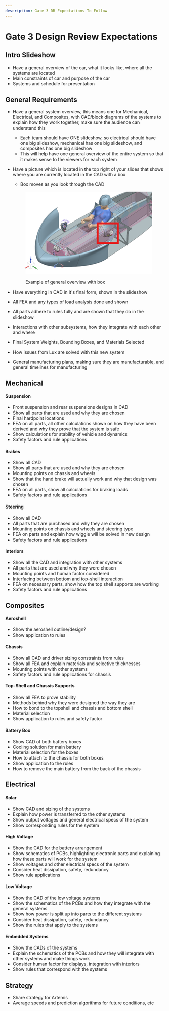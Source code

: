 ```yaml
---
description: Gate 3 DR Expectations To Follow
---
```


# Gate 3 Design Review Expectations

## Intro Slideshow

* Have a general overview of the car, what it looks like, where all the systems are located
* Main constraints of car and purpose of the car
* Systems and schedule for presentation

## General Requirements

* Have a general system overview, this means one for Mechanical, Electrical, and Composites, with CAD/block diagrams of the systems to explain how they work together, make sure the audience can understand this
  * Each team should have ONE slideshow, so electrical should have one big slideshow, mechanical has one big slideshow, and composites has one big slideshow
  * This will help have one general overview of the entire system so that it makes sense to the viewers for each system
*   Have a picture which is located in the top right of your slides that shows where you are currently located in the CAD with a box

    * Box moves as you look through the CAD



    <figure><img src="../.gitbook/assets/image (2) (1) (1).png" alt=""><figcaption><p>Example of general overview with box</p></figcaption></figure>
* Have everything in CAD in it's final form, shown in the slideshow
* All FEA and any types of load analysis done and shown
* All parts adhere to rules fully and are shown that they do in the slideshow
* Interactions with other subsystems, how they integrate with each other and where
* Final System Weights, Bounding Boxes, and Materials Selected
* How issues from Lux are solved with this new system
* General manufacturing plans, making sure they are manufacturable, and general timelines for manufacturing

## Mechanical

#### Suspension

* Front suspension and rear suspensions designs in CAD
* Show all parts that are used and why they are chosen
* Final hardpoint locations
* FEA on all parts, all other calculations shown on how they have been derived and why they prove that the system is safe
* Show calculations for stability of vehicle and dynamics
* Safety factors and rule applications

#### Brakes

* Show all CAD
* Show all parts that are used and why they are chosen
* Mounting points on chassis and wheels
* Show that the hand brake will actually work and why that design was chosen
* FEA on all parts, show all calculations for braking loads
* Safety factors and rule applications

#### Steering

* Show all CAD
* All parts that are purchased and why they are chosen
* Mounting points on chassis and wheels and steering type
* FEA on parts and explain how wiggle will be solved in new design
* Safety factors and rule applications

#### Interiors

* Show all the CAD and integration with other systems
* All parts that are used and why they were chosen
* Mounting points and human factor considered
* Interfacing between bottom and top-shell interaction
* FEA on necessary parts, show how the top shell supports are working
* Safety factors and rule applications

## Composites

#### Aeroshell

* Show the aeroshell outline/design?
* Show application to rules

#### Chassis

* Show all CAD and driver sizing constraints from rules
* Show all FEA and explain materials and selective thicknesses
* Mounting points with other systems
* Safety factors and rule applications for chassis

#### Top-Shell and Chassis Supports

* Show all FEA to prove stability
* Methods behind why they were designed the way they are
* How to bond to the topshell and chassis and bottom shell
* Material selection
* Show application to rules and safety factor

#### Battery Box

* Show CAD of both battery boxes
* Cooling solution for main battery
* Material selection for the boxes
* How to attach to the chassis for both boxes
* Show application to the rules
* How to remove the main battery from the back of the chassis

## Electrical

#### Solar

* Show CAD and sizing of the systems
* Explain how power is transferred to the other systems
* Show output voltages and general electrical specs of the system
* Show corresponding rules for the system

#### High Voltage

* Show the CAD for the battery arrangement
* Show schematics of PCBs, highlighting electronic parts and explaining how these parts will work for the system
* Show voltages and other electrical specs of the system
* Consider heat dissipation, safety, redundancy
* Show rule applications

#### Low Voltage

* Show the CAD of the low voltage systems
* Show the schematics of the PCBs and how they integrate with the general systems
* Show how power is split up into parts to the different systems
* Consider heat dissipation, safety, redundancy
* Show the rules that apply to the systems

#### Embedded Systems

* Show the CADs of the systems
* Explain the schematics of the PCBs and how they will integrate with other systems and make things work
* Consider human factor for displays, integration with interiors
* Show rules that correspond with the systems

## Strategy

* Share strategy for Artemis
* Average speeds and prediction algorithms for future conditions, etc
